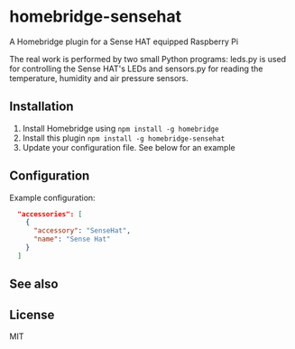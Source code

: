 # homebridge-sensehat

A Homebridge plugin for a Sense HAT equipped Raspberry Pi

The real work is performed by two small Python programs: leds.py is used for controlling the Sense HAT's LEDs and sensors.py for reading the temperature, humidity and air pressure sensors.

## Installation
1.	Install Homebridge using `npm install -g homebridge`
2.	Install this plugin `npm install -g homebridge-sensehat`
3.	Update your configuration file. See below for an example

## Configuration

Example configuration:

```json
  "accessories": [
    {
      "accessory": "SenseHat",
      "name": "Sense Hat"
    }
  ]
```

## See also

## License

MIT

